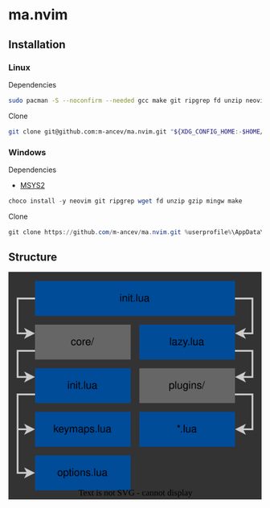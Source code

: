 # ma.nvim

## Installation

### Linux

Dependencies

```bash
sudo pacman -S --noconfirm --needed gcc make git ripgrep fd unzip neovim
```

Clone

```bash
git clone git@github.com:m-ancev/ma.nvim.git "${XDG_CONFIG_HOME:-$HOME/.config}"/nvim
```

### Windows

Dependencies

- [MSYS2](https://www.msys2.org/#installation)

```powershell
choco install -y neovim git ripgrep wget fd unzip gzip mingw make
```

Clone

```powershell
git clone https://github.com/m-ancev/ma.nvim.git %userprofile%\AppData\Local\nvim\
```
## Structure

![structure.svg](./misc/structure.svg)

